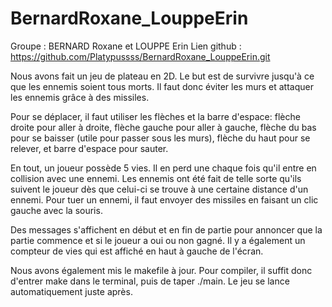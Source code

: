 # BernardRoxane_LouppeErin

Groupe : BERNARD Roxane et LOUPPE Erin
Lien github : https://github.com/Platypussss/BernardRoxane_LouppeErin.git

Nous avons fait un jeu de plateau en 2D. Le but est de survivre jusqu'à ce que les ennemis soient tous morts. Il faut donc éviter les murs et attaquer les ennemis grâce à des missiles.

Pour se déplacer, il faut utiliser les flèches et la barre d'espace: flèche droite pour aller à droite, flèche gauche pour aller à gauche, flèche du bas pour se baisser (utile pour passer sous les murs), flèche du haut pour se relever, et barre d'espace pour sauter.

En tout, un joueur possède 5 vies. Il en perd une chaque fois qu'il entre en collision avec une ennemi. 
Les ennemis ont été fait de telle sorte qu'ils suivent le joueur dès que celui-ci se trouve à une certaine distance d'un ennemi. 
Pour tuer un ennemi, il faut envoyer des missiles en faisant un clic gauche avec la souris.

Des messages s'affichent en début et en fin de partie pour annoncer que la partie commence et si le joueur a oui ou non gagné. Il y a également un compteur de vies qui est affiché en haut à gauche de l'écran.

Nous avons également mis le makefile à jour.
Pour compiler, il suffit donc d'entrer make dans le terminal, puis de taper ./main. Le jeu se lance automatiquement juste après.
